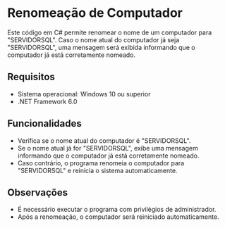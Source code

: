 # Renomeação de Computador

Este código em C# permite renomear o nome de um computador para "SERVIDORSQL". Caso o nome atual do computador já seja "SERVIDORSQL", uma mensagem será exibida informando que o computador já está corretamente nomeado.

## Requisitos

- Sistema operacional: Windows 10 ou superior
- .NET Framework 6.0

## Funcionalidades

- Verifica se o nome atual do computador é "SERVIDORSQL".
- Se o nome atual já for "SERVIDORSQL", exibe uma mensagem informando que o computador já está corretamente nomeado.
- Caso contrário, o programa renomeia o computador para "SERVIDORSQL" e reinicia o sistema automaticamente.

## Observações

- É necessário executar o programa com privilégios de administrador.
- Após a renomeação, o computador será reiniciado automaticamente.
